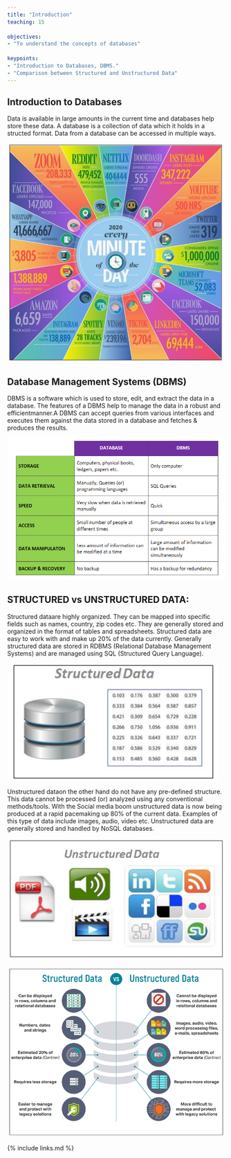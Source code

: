 ```yaml
---
title: "Introduction"
teaching: 15

objectives:
- "To understand the concepts of databases"

keypoints:
- "Introduction to Databases, DBMS."
- "Comparison between Structured and Unstructured Data"
---
```


## Introduction to Databases

Data is available in large amounts in the current time and databases help store these data. A database is a collection of data which it holds in a structed format. Data from a database can be accessed in multiple ways.

![image_1](../fig/image_1.PNG)

## Database Management Systems (DBMS)
DBMS is a software which is used to store, edit, and extract the data in a database.  The features of a DBMS help to manage the data in a robust and efficientmanner.A DBMS can accept queries  from  various  interfaces  and  executes  them  against  the  data  stored  in  a  database  and fetches & produces the results.

![image_2](../fig/image_2.PNG)

## STRUCTURED vs UNSTRUCTURED DATA:
Structured  dataare  highly  organized. They  can  be  mapped  into  specific  fields  such  as names, country, zip codes etc. They are generally stored and organized in the format of tables and spreadsheets. Structured data are easy to work with and make up 20% of the data currently. Generally structured data are stored in RDBMS (Relational Database Management Systems) and are managed using SQL (Structured Query Language).

![image_3](../fig/Image_3.PNG)

Unstructured  dataon  the  other  hand  do  not  have  any pre-defined  structure. This data cannot be processed (or) analyzed using any conventional methods/tools. With the Social media boom unstructured data is now  being produced at a rapid pacemaking up 80% of the current data. Examples  of  this  type    of  data  include  images,  audio,  video  etc.  Unstructured    data  are generally stored and handled by NoSQL databases.

![image_4](../fig/Image_4.PNG)

![image_5](../fig/Image_5.PNG)

{% include links.md %}
